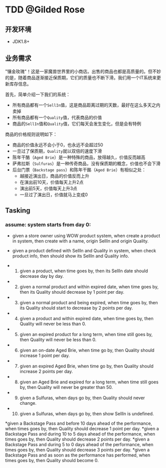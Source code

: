 # TDD @Gilded Rose


## 开发环境
 - JDK1.8+
 
## 业务需求

"镶金玫瑰"！这是一家魔兽世界里的小商店。出售的商品也都是高质量的。但不妙的是，随着商品逐渐接近保质期，它们的质量也不断下滑。我们用一个IT系统来更新库存信息。

首先，简单介绍一下我们的系统：

- 所有商品都有一个`SellIn`值，这是商品距离过期的天数，最好在这么多天之内卖掉
- 所有商品都有一个`Quality`值，代表商品的价值
- 商品的`SellIn`值和`Quality`值，它们每天会发生变化，但是会有特例


商品的价格规则说明如下：

- 商品的价值永远不会小于0，也永远不会超过50
- 一旦过了保质期，`Quality`就以双倍的速度下滑
- 陈年干酪（`Aged Brie`）是一种特殊的商品，放得越久，价值反而越高
- 萨弗拉斯（`Sulfuras`）是一种传奇商品，没有保质期的概念，价值也不会下滑
- 后台门票（`Backstage pass`）和陈年干酪（`Aged Brie`）有相似之处：
	- 越接近演出日，商品的价值反而上升
	- 在演出前10天，价值每天上升2点
	- 演出前5天，价值每天上升3点
	- 一旦过了演出日，价值就马上变成0







## Tasking

### assume: system starts from day 0:

* given a store owner using WOW product system, when create a product in system, then create with a name, origin SellIn and origin Quality.
* given a product defined with SellIn and Quality in system, when check product info, then should show its SellIn and Quality info.

* 1. given a product, when time goes by, then its SellIn date should decrease day by day.
* 2. given a normal product and within expired date, when time goes by, then its Quality should decrease by 1 point per day.
* 3. given a normal product and being expired, when time goes by, then its Quality should start to decrease by 2 points per day.
* 4. given a product and within expired date, when time goes by, then Quality will never be less than 0.
* 5. given an expired product for a long term, when time still goes by, then Quality will never be less than 0.


* 6. given an on-date Aged Brie, when time go by, then Quality should increase 1 point per day.
* 7. given an expired Aged Brie, when time go by, then Quality should increase 2 points per day.
* 8. given an Aged Brie and expired for a long term, when time still goes by, then Quality will never be greater than 50.


* 9. given a Sulfuras, when days go by, then Quality should never change.
* 10. given a Sulfuras, when days go by, then show SellIn is undefined.

*given a Backstage Pass and before 10 days ahead of the performance, when times goes by, then Quality should decrease 1 point per day.
*given a Backstage Pass and during 10 to 5 days ahead of the performance, when times goes by, then Quality should decrease 2 points per day.
*given a Backstage Pass and during 5 to 0 days ahead of the performance, when times goes by, then Quality should decrease 3 points per day.
*given a Backstage Pass and as soon as the performance has performed, when times goes by, then Quality should become 0.












